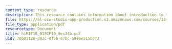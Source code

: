 ```yaml
---
content_type: resource
description: This resource contains information about introduction to the mean.
file: https://ol-ocw-studio-app-production.s3.amazonaws.com/courses/18-01sc-single-variable-calculus-fall-2010/70b03126d02cdf5b87bc59e6e515bc73_MIT18_01SCF10_Ses34b.pdf
file_type: application/pdf
resourcetype: Document
title: hiMIT18_01SCF10_Ses34b.pdf
uid: 70b03126-d02c-df5b-87bc-59e6e515bc73
---
```


